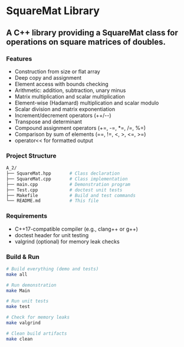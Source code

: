 # SquareMat Library

## A C++ library providing a SquareMat class for operations on square matrices of doubles.

### Features
- Construction from size or flat array
- Deep copy and assignment
- Element access with bounds checking
- Arithmetic: addition, subtraction, unary minus
- Matrix multiplication and scalar multiplication
- Element-wise (Hadamard) multiplication and scalar modulo
- Scalar division and matrix exponentiation
- Increment/decrement operators (++/--)
- Transpose and determinant
- Compound assignment operators (+=, -=, *=, /=, %=)
- Comparison by sum of elements (==, !=, <, >, <=, >=)
- operator<< for formatted output

### Project Structure
```bash
A_2/
├── SquareMat.hpp       # Class declaration
├── SquareMat.cpp       # Class implementation
├── main.cpp            # Demonstration program
├── Test.cpp            # doctest unit tests
├── Makefile            # Build and test commands
└── README.md           # This file
```
### Requirements

- C++17-compatible compiler (e.g., clang++ or g++)
- doctest header for unit testing
- valgrind (optional) for memory leak checks

### Build & Run
```bash
# Build everything (demo and tests)
make all

# Run demonstration
make Main

# Run unit tests
make test

# Check for memory leaks
make valgrind

# Clean build artifacts
make clean
```
